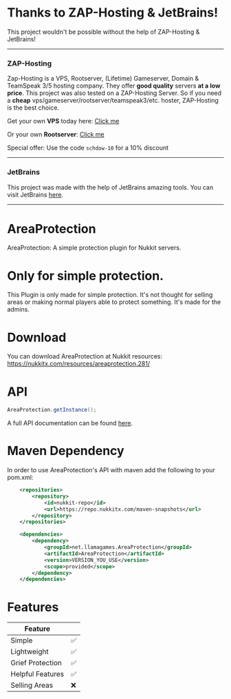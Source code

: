 # Thanks to ZAP-Hosting & JetBrains!
This project wouldn't be possible without the help of ZAP-Hosting & JetBrains!
***
### ZAP-Hosting
Zap-Hosting is a VPS, Rootserver, (Lifetime) Gameserver, Domain & TeamSpeak 3/5 hosting company. They offer **good quality** servers **at a low price**. This project was also tested on a ZAP-Hosting Server. So if you need a **cheap** vps/gameserver/rootserver/teamspeak3/etc. hoster, ZAP-Hosting is the best choice.

Get your own **VPS** today here: [Click me](https://zap-hosting.com/schdowvps)

Or your own **Rootserver**: [Click me](https://zap-hosting.com/schdowrootserver) 

Special offer:
Use the code `schdow-10` for a 10% discount
***
### JetBrains
This project was made with the help of JetBrains amazing tools. You can visit JetBrains [here](https://www.jetbrains.com/).
***

# AreaProtection
AreaProtection: A simple protection plugin for Nukkit servers.

# Only for simple protection.
This Plugin is only made for simple protection. It's not thought for selling areas or making normal players able to protect something.
It's made for the admins.
 
# Download
You can download AreaProtection at Nukkit resources: https://nukkitx.com/resources/areaprotection.281/

# API
```java
AreaProtection.getInstance();
```
A full API documentation can be found [here](https://github.com/SchdowNVIDIA/AreaProtection/wiki/API).

# Maven Dependency
In order to use AreaProtection's API with maven add the following to your pom.xml:

```xml
    <repositories>
        <repository>
            <id>nukkit-repo</id>
            <url>https://repo.nukkitx.com/maven-snapshots</url>
        </repository>
    </repositories>
```
```xml
    <dependencies>
        <dependency>
            <groupId>net.llamagames.AreaProtection</groupId>
            <artifactId>AreaProtection</artifactId>
            <version>VERSION_YOU_USE</version>
            <scope>provided</scope>
        </dependency>
    </dependencies>
```
# Features
| Feature          |   |
|------------------|---|
| Simple           | ✅ |
| Lightweight      | ✅ |
| Grief Protection | ✅ |
| Helpful Features | ✅ |
| Selling Areas    | ❌ |
